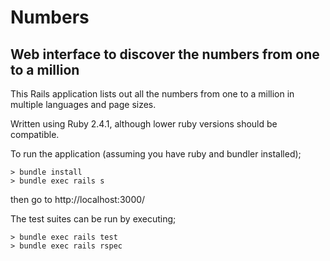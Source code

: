 # Numbers
## Web interface to discover the numbers from one to a million

This Rails application lists out all the numbers from one to a million in multiple languages and page sizes.

Written using Ruby 2.4.1, although lower ruby versions should be compatible.

To run the application (assuming you have ruby and bundler installed);
```
> bundle install
> bundle exec rails s
```
then go to http://localhost:3000/

The test suites can be run by executing;
```
> bundle exec rails test
> bundle exec rails rspec
```
